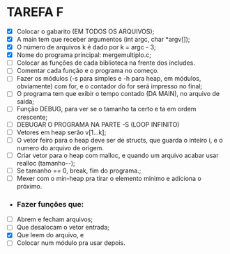 TAREFA F
=========

- [x] Colocar o gabarito (EM TODOS OS ARQUIVOS);
- [x] A main tem que receber argumentos (int argc, char *argv[]);
- [x] O número de arquivos k é dado por k = argc - 3;
- [x] Nome do programa principal: mergemultiplo.c;
- [ ] Colocar as funções de cada biblioteca na frente dos includes.
- [ ] Comentar cada função e o programa no começo.
- [ ] Fazer os módulos (-s para simples e -h para heap, em módulos, obviamente) com for, e o contador do for será impresso no final;
- [ ] O programa tem que exibir o tempo contado (DA MAIN), no arquivo de saida;
- [ ] Função DEBUG, para ver se o tamanho ta certo e ta em ordem crescente;
- [ ] DEBUGAR O PROGRAMA NA PARTE -S (LOOP INFINITO)
- [ ] Vetores em heap serão v[1...k];
- [ ] O vetor feiro para o heap deve ser de structs, que guarda o inteiro i, e o numero do arquivo de origem.
- [ ] Criar vetor para o heap com malloc, e quando um arquivo acabar usar realloc (tamanho--);
- [ ] Se tamanho == 0, break, fim do programa.;
- [ ] Mexer com o min-heap pra tirar o elemento minimo e adiciona o próximo.

- ### Fazer funções que:
- [ ] Abrem e fecham arquivos; 
- [ ] Que desalocam o vetor entrada;
- [x] Que leem do arquivo, e 
- [ ] Colocar num módulo pra usar depois.
